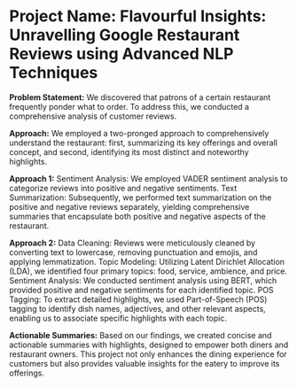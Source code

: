 # Project Name: Flavourful Insights: Unravelling Google Restaurant Reviews using Advanced NLP Techniques

**Problem Statement:** 
We discovered that patrons of a certain restaurant frequently ponder what to order. To address this, we conducted a comprehensive analysis of customer reviews.

**Approach:**
We employed a two-pronged approach to comprehensively understand the restaurant: first, summarizing its key offerings and overall concept, and second, identifying its most distinct and noteworthy highlights.

**Approach 1:** 
Sentiment Analysis: We employed VADER sentiment analysis to categorize reviews into positive and negative sentiments.
Text Summarization: Subsequently, we performed text summarization on the positive and negative reviews separately, yielding comprehensive summaries that              encapsulate both positive and negative aspects of the restaurant.

**Approach 2:** 
Data Cleaning: Reviews were meticulously cleaned by converting text to lowercase, removing punctuation and emojis, and applying lemmatization.
Topic Modeling: Utilizing Latent Dirichlet Allocation (LDA), we identified four primary topics: food, service, ambience, and price.
Sentiment Analysis: We conducted sentiment analysis using BERT, which provided positive and negative sentiments for each identified topic.
POS Tagging: To extract detailed highlights, we used Part-of-Speech (POS) tagging to identify dish names, adjectives, and other relevant aspects,             enabling us to associate specific highlights with each topic.

**Actionable Summaries:** 
Based on our findings, we created concise and actionable summaries with highlights, designed to empower both diners and restaurant owners.
This project not only enhances the dining experience for customers but also provides valuable insights for the eatery to improve its offerings.
